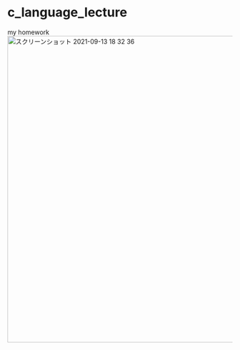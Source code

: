 # c_language_lecture
my homework 
<img width="688" alt="スクリーンショット 2021-09-13 18 32 36" src="https://user-images.githubusercontent.com/83538851/133061333-ec6badee-f68b-4358-838f-39d46f1af3be.png">
